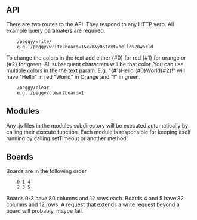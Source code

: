 API
---------------
There are two routes to the API. They respond to any HTTP verb. All example query paramaters are required.
```
	/peggy/write/
	e.g. /peggy/write?board=1&x=0&y0&text=hello%20world
```
To change the colors in the text add either {#0} for red {#1} for orange or {#2} for green. All subsequent characters will be that color. You can use multiple colors in the the text param. E.g. "{#1}Hello {#0}World{#2}!" will have "Hello" in red "World" in Orange and "!" in green.

```
	/peggy/clear
	e.g. /peggy/clear?board=1
```

Modules 
---------------
Any .js files in the modules subdirectory will be executed automatically by calling their execute function. Each module is responsible for keeping itself running by calling setTimeout or another method.

Boards
----------------
Boards are in the following order 
```
	0 1 4
	2 3 5
```
Boards 0-3 have 80 columns and 12 rows each.
Boards 4 and 5 have 32 columns and 12 rows.
A request that extends a write request beyond a board will probably, maybe fail.